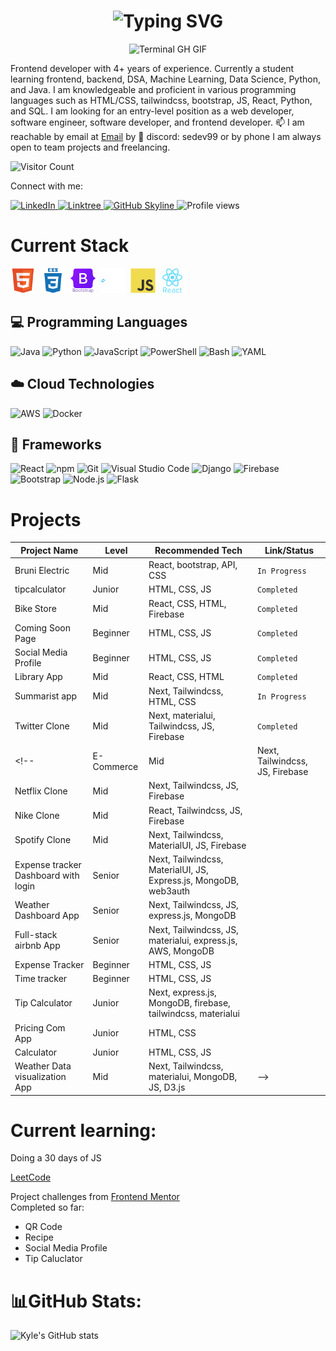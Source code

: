 <div align="center">
    <h1><img src="https://readme-typing-svg.herokuapp.com?font=Jetbrains+mono&size=40&duration=3000&color=33FF33&center=true&vCenter=true&width=435&lines=Hey..+I'm+Kyle;This+is..;..my+Github..;" alt="Typing SVG"/></h1>
    <p><img src="termina-gh.gif" alt="Terminal GH GIF" /></p>
</div>

Frontend developer with 4+ years of experience. Currently a student learning frontend, backend, DSA, Machine Learning, Data Science, Python, and Java. I am knowledgeable and proficient in various programming languages such as HTML/CSS, tailwindcss, bootstrap, JS, React, Python, and SQL. I am looking for an entry-level position as a web developer, software engineer, software developer, and frontend developer. 📫 I am reachable by email at <a href="mailto:kyleparsotan@gmail.com">Email</a> by 👯 discord: sedev99 or by phone I am always open to team projects and freelancing.

![Visitor Count](https://profile-counter.glitch.me/{kyl67899}/count.svg)

Connect with me:
  
  <a href="https://www.linkedin.com/in/kyle-parsotan" target="_blank">
    <img src="https://img.shields.io/badge/kyle-parsotan?style=for-the-badge&logo=linkedin&logoColor=white" alt="LinkedIn"/>
  </a>
  
  <a href="kyleparsotan.co" target="_blank">
    <img src="https://img.shields.io/badge/Linktree-39E09B?style=for-the-badge&logo=Linktree&logoColor=white" alt="Linktree"/>
  </a>
  
<a href="https://github.com/Kyl67899/kyl67899" target="_blank">
    <img src="https://img.shields.io/badge/View%20on%20GitHub-%230077B5.svg?&style=for-the-badge&logo=github&logoColor=white" alt="GitHub Skyline"/>
</a>

<img src="https://komarev.com/ghpvc/?username=kyl67899&style=for-the-badge" alt="Profile views" />

# Current Stack

<div>
  <img src="https://github.com/devicons/devicon/blob/master/icons/html5/html5-original.svg" title="HTML5" alt="HTML" width="40" height="40" />&nbsp;
  <img src="https://github.com/devicons/devicon/blob/master/icons/css3/css3-plain-wordmark.svg"  title="CSS3" alt="CSS" width="40" height="40"/>&nbsp;
  <img src="https://github.com/devicons/devicon/blob/master/icons/bootstrap/bootstrap-original-wordmark.svg" title="Bootstrap" alt="Bootstrap" width="40" height="40"/>&nbsp;
  <img src="https://github.com/devicons/devicon/blob/master/icons/tailwindcss/tailwindcss-original-wordmark.svg" title="Tailwindcss" alt="Tailwindcss" width="40" height="40"/>&nbsp;
  <img src="https://github.com/devicons/devicon/blob/master/icons/javascript/javascript-original.svg" title="JavaScript" alt="JavaScript" width="40" height="40"/>&nbsp;
  <img src="https://github.com/devicons/devicon/blob/master/icons/react/react-original-wordmark.svg" title="React" alt="React" width="40" height="40"/>&nbsp;
</div>

<!-- <div align="center">
   <h2>🚀 Github Commits</h2> 
<p>This section highlights my daily activity, showcasing the repositories I am currently working on. Each commit represents progress or fixes to ongoing projects, reflecting my commitment to continuous improvement and collaborative development. Dive into the commit messages for insights into what I've been up to!</p> 
<img src="https://raw.githubusercontent.com/Kyl67899/Kyl67899/output/github-contribution-grid-snake.svg" alt="GitHub Contribution Grid Snake Animation"/>
 </div> -->

<h2 class="section-heading">💻 Programming Languages</h2>
<!-- <p> As a multifaceted engineer, I've developed proficiency in a diverse set of programming languages, each serving as a pivotal tool in my development arsenal. Here are the languages I wield to turn complex problems into elegant solutions</p> -->
<div>
  <img src="https://img.shields.io/badge/Java-007396?style=for-the-badge&logo=java&logoColor=white" alt="Java" />
  <img src="https://img.shields.io/badge/Python-3776AB?style=for-the-badge&logo=python&logoColor=white" alt="Python"/>
  <img src="https://img.shields.io/badge/JavaScript-F7DF1E?style=for-the-badge&logo=javascript&logoColor=black" alt="JavaScript"/>
  <img src="https://img.shields.io/badge/PowerShell-5391FE?style=for-the-badge&logo=powershell&logoColor=white" alt="PowerShell"/>
  <img src="https://img.shields.io/badge/Bash-4EAA25?style=for-the-badge&logo=gnu-bash&logoColor=white" alt="Bash"/>
<!--   <img src="https://img.shields.io/badge/Swift-FA7343?style=for-the-badge&logo=swift&logoColor=white" alt="Swift"/> -->
  <img src="https://img.shields.io/badge/YAML-0A0A0A?style=for-the-badge" alt="YAML"/>
<!--   <img src="https://img.shields.io/badge/Go-00ADD8?style=for-the-badge&logo=go&logoColor=white" alt="Go"/> -->

</div>
<h2 class="section-heading">☁️ Cloud Technologies</h2>
<!-- <p>In the dynamic realm of cloud computing, I am proficient in leveraging leading cloud platforms and technologies to architect, deploy, and manage scalable, highly available, and fault-tolerant systems. Here's a glance at the cloud technologies I specialize in:</p> -->
<div >
  <img src="https://img.shields.io/badge/AWS-FF9900?style=for-the-badge&logo=amazonaws&logoColor=white" alt="AWS" />
<!--   <img src="https://img.shields.io/badge/Azure-0089D6?style=for-the-badge&logo=microsoftazure&logoColor=white" alt="Azure"/> -->
<!--   <img src="https://img.shields.io/badge/GCP-4285F4?style=for-the-badge&logo=googlecloud&logoColor=white" alt="GCP"/> -->
<!--   <img src="https://img.shields.io/badge/Terraform-623CE4?style=for-the-badge&logo=terraform&logoColor=white" alt="Terraform"/> -->
  <img src="https://img.shields.io/badge/Docker-2496ED?style=for-the-badge&logo=docker&logoColor=white" alt="Docker"/>
<!--   <img src="https://img.shields.io/badge/Jenkins-D24939?style=for-the-badge&logo=jenkins&logoColor=white" alt="Jenkins"/> -->
<!--   <img src="https://img.shields.io/badge/Salesforce-00A1E0?style=for-the-badge&logo=salesforce&logoColor=white" alt="Salesforce"/> -->
</div>

<h2 class="section-heading">🔧 Frameworks</h2>
<!-- <p>Frameworks are the backbone of my development process, providing the structure and tools necessary for building scalable, efficient applications. My expertise spans a broad spectrum of frameworks, each chosen for its ability to facilitate rapid development and deliver robust functionality</p> -->
<div >
  <img src="https://img.shields.io/badge/React-20232A?style=for-the-badge&logo=react&logoColor=61DAFB" alt="React"/>
<!--   <img src="https://img.shields.io/badge/Svelte-FF3E00?style=for-the-badge&logo=svelte&logoColor=white" alt="Svelte"/> -->
<!--   <img src="https://img.shields.io/badge/TensorFlow-FF6F00?style=for-the-badge&logo=tensorflow&logoColor=white" alt="TensorFlow"/> -->
  <img src="https://img.shields.io/badge/npm-CB3837?style=for-the-badge&logo=npm&logoColor=white" alt="npm"/>
  <img src="https://img.shields.io/badge/Git-F05032?style=for-the-badge&logo=git&logoColor=white" alt="Git"/>
  <img src="https://img.shields.io/badge/Visual%20Studio%20Code-007ACC?style=for-the-badge&logo=visualstudiocode&logoColor=white" alt="Visual Studio Code"/>
<!--   <img src="https://img.shields.io/badge/Vue.js-4FC08D?style=for-the-badge&logo=vuedotjs&logoColor=white" alt="Vue.js"/> -->
  <img src="https://img.shields.io/badge/Django-092E20?style=for-the-badge&logo=django&logoColor=green" alt="Django"/>
  <img src="https://img.shields.io/badge/Firebase-FFCA28?style=for-the-badge&logo=firebase&logoColor=white" alt="Firebase"/>
  <img src="https://img.shields.io/badge/Bootstrap-7952B3?style=for-the-badge&logo=bootstrap&logoColor=white" alt="Bootstrap"/>
  <img src="https://img.shields.io/badge/Node.js-339933?style=for-the-badge&logo=nodedotjs&logoColor=white" alt="Node.js"/>
  <img src="https://img.shields.io/badge/Flask-000000?style=for-the-badge&logo=flask&logoColor=white" alt="Flask"/>
<!--   <img src="https://img.shields.io/badge/Flutter-02569B?style=for-the-badge&logo=flutter&logoColor=white" alt="Flutter"/> -->
</div>

# Projects

| Project Name | Level | Recommended Tech | Link/Status
| --- | --- | --- | --- |
| Bruni Electric                               | Mid            | React, bootstrap, API, CSS      | `In Progress`
| tipcalculator                                | Junior         | HTML, CSS, JS                   | `Completed`
| Bike Store                                   | Mid            | React, CSS, HTML, Firebase      | `Completed` 
| Coming Soon Page                             | Beginner       | HTML, CSS, JS                   | `Completed`
| Social Media Profile                         | Beginner       | HTML, CSS, JS                   | `Completed`
| Library App                                  | Mid            | React, CSS, HTML                | `Completed`
| Summarist app                                | Mid            | Next, Tailwindcss, HTML, CSS    | `In Progress`
| Twitter Clone                                | Mid            | Next, materialui, Tailwindcss, JS, Firebase | `Completed` 
<!-- | E-Commerce                                   | Mid            | Next, Tailwindcss, JS, Firebase | 
| Netflix Clone                                | Mid            | Next, Tailwindcss, JS, Firebase           | 
| Nike Clone                                   | Mid            | React, Tailwindcss, JS, Firebase           | 
| Spotify Clone                                | Mid            | Next, Tailwindcss, MaterialUI, JS, Firebase           | 
| Expense tracker Dashboard with login         | Senior         | Next, Tailwindcss, MaterialUI, JS, Express.js, MongoDB, web3auth           | 
| Weather Dashboard App                        | Senior         | Next, Tailwindcss, JS, express.js, MongoDB | 
| Full-stack airbnb App                        | Senior         | Next, Tailwindcss, JS, materialui, express.js, AWS, MongoDB | 
 | Expense Tracker                             | Beginner       | HTML, CSS, JS                   |
| Time tracker                                 | Beginner       | HTML, CSS, JS                   | 
| Tip Calculator                               | Junior         | Next, express.js, MongoDB, firebase, tailwindcss, materialui | 
| Pricing Com App                              | Junior         | HTML, CSS                       | 
| Calculator                                   | Junior         | HTML, CSS, JS                   |
| Weather Data visualization App               | Mid            | Next, Tailwindcss, materialui, MongoDB, JS, D3.js    | -->

<!--- ** Data Visualization using D3.js ** --->
<!--- ** Weather Data Visualization using D3.js and Machine Learning ** -->

# Current learning:
Doing a 30 days of JS

<a href="https://leetcode.com/kyleparsotan/">LeetCode<a/>

Project challenges from <a href="https://www.frontendmentor.com/kyleparsotan/">Frontend Mentor<a/>
<br />
Completed so far:
<br />
<ul>
  <li>QR Code</li>
  <li>Recipe</li>
  <li>Social Media Profile</li>
  <li>Tip Caluclator</li>
</ul>

<!--- # Freelancing
<a href="https://www.freelancer.com/get/kparsotan?f=give">Freelancer</a>
<a href="https://www.upwork.com/freelancers/~0154db529bc2946058">Upwork<a/>

# Top Stack:
 [![Top Langs](https://github-readme-stats.vercel.app/api/top-langs/?username=Kyl67899&layout=compact&theme=vision-friendly-dark)](https://github.com/anuraghazra/github-readme-stats) 
 --->


<!--- # Work Experience

Freelancer, Upwork, Jan. 2024 - Present 

Web Development and data analysis Intern, LetsGrowMore, March 2024 - Present

Software Developer Intern, Lillup, Nov. 2023 - Jan. 2024

Front-End Web Developer Intern, FrontEnd Simplified, Oct. 2023 - Nov. 2023
<br />

IT Specialist, Apex Systems, May - October 2023 --->

<!---  # Education:
Coursera Frontend Developer to Fullstack Developer, 2024 - Present

EdX IBM Data Science and Machine Learning using Python and SQL, 2024 - Present
<br />
EdX IBM React Developer, 2023 - 2024
<br />
EdX IBM Software Engineering, 2023 - 2024
<br />
EdX IBM Web Development, 2023 

FrontEnd Simplified Student, Aug. 2023 - Jan. 2024

CUNY QCC Software Engineering and AWS, July 2023 - Jan. 2024

Embry-Riddle Aero. University Graduated, 2022
<br />
B.S. Meteorology, minor in Applied Mathematics --->

# 📊GitHub Stats:
<!--- [![GitHub Streak](http://github-readme-streak-stats.herokuapp.com?user=Kyl67899)](https://git.io/streak-stats) --->
![Kyle's GitHub stats](https://github-readme-stats.vercel.app/api?username=Kyl67899&show_icons=true)

